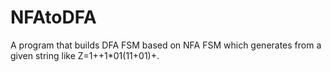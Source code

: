 # NFAtoDFA
A program that builds DFA FSM based on NFA FSM which generates from a given string like Z=1++1*01(11+01)+.
